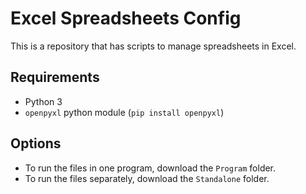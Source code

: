 # Excel Spreadsheets Config
This is a repository that has scripts to manage spreadsheets in Excel.

## Requirements

- Python 3
- `openpyxl` python module (`pip install openpyxl`)

## Options

- To run the files in one program, download the `Program` folder.
- To run the files separately, download the `Standalone` folder.
